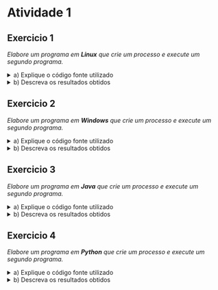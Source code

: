 # Atividade 1

##  Exercicio 1
*Elabore um programa em **Linux** que crie um processo e execute um segundo programa.*
<details>

  <summary>a) Explique o código fonte utilizado</summary>
    Através do método fork() criamos um processo filho a partir do processo Pai. Caso o ID seja menor que 0, quer dizer que houve algum erro na inicialização do processo, caso seja igual a 0, o processo filho foi iniciado com sucesso
</details>

<details>
  <summary>b) Descreva os resultados obtidos</summary>
    Foi exibido no terminal o PID do processo Pai

    ![EXE1-exerc1](https://user-images.githubusercontent.com/36762964/94067805-c3494e00-fdc4-11ea-8ca9-b6cc54142208.png)
</details>

## Exercicio 2 
*Elabore um programa em **Windows** que crie um processo e execute um segundo programa.*
<details>

<summary>a) Explique o código fonte utilizado </summary>
  Através da lib *windows.h*, usamos o método **CreateProcess**, que nos retorna um novo processo.
  Se o processo for criado com sucesso irá retornar o PROCESS_INFORMATION, uma estrutura contendo algumas informações sobre o processo, como seu id e alguns handlers.
  Após isso, é exibido uma mensagem de sucesso ou falha na criação do processo e em seguida o  método WaitForSingleObject() aguarda a finalização da execução do processo Filho.
</details>

<details>

<summary>
  b) Descreva os resultados obtidos 
</summary>

  Após a execução do código é exibido a mensagem de "Processo criado" e o Paint é aberto.

  ![exerc1](https://user-images.githubusercontent.com/36762964/93955896-2f757480-fd27-11ea-9da1-fd20f2fb8320.png)

</details>

## Exercicio 3
*Elabore um programa em **Java** que crie um processo e execute um segundo programa.*
<details>
  <summary>a) Explique o código fonte utilizado</summary>
i.	O método Main da Classe OSProcess irá criar um processo através do construtor do ProcessBuilder e executá-lo com o método start(), inicializando o processo na memória. 
</details>
<details>
  <summary>b) Descreva os resultados obtidos</summary>
  </details>

## Exercicio 4 
*Elabore um programa em **Python** que crie um processo e execute um segundo programa.*
<details>
<summary>a) Explique o código fonte utilizado</summary>
   Através do módulo OS podemos utilizar o método fork(), que é utilizado para criar novos processos. Para verificar o PID ( Process Id) utilizamos o método getpid(), também da lib OS.
</details>

<details>
  <summary>b) Descreva os resultados obtidos</summary>

  O ID do processo Pai e Filho são retornados no terminal

</details>
